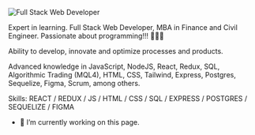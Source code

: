 ![Full Stack Web Developer](https://i.ibb.co/FHs2BYW/markus-spiske-FXFz-s-W0uwo-unsplash-2.jpg)

Expert in learning. Full Stack Web Developer, MBA in Finance and Civil Engineer. Passionate about programming!!! 👨🏻‍💻

Ability to develop, innovate and optimize processes and products.

Advanced knowledge in JavaScript, NodeJS, React, Redux, SQL, Algorithmic Trading (MQL4), HTML, CSS, Tailwind, Express, Postgres, Sequelize, Figma, Scrum, among others.

Skills: REACT / REDUX / JS / HTML / CSS / SQL / EXPRESS / POSTGRES / SEQUELIZE / FIGMA

- 🔭 I’m currently working on this page. 




